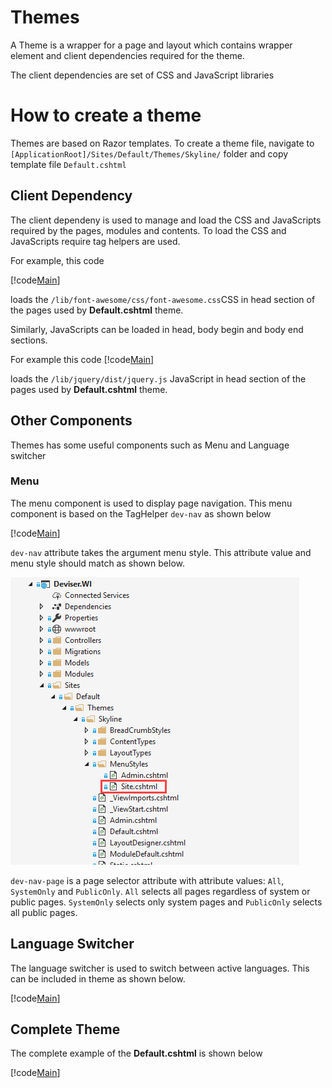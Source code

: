 # Themes
A Theme is a wrapper for a page and layout which contains wrapper element and client dependencies required for the theme.

The client dependencies are set of CSS and JavaScript libraries

# How to create a theme
Themes are based on Razor templates. To create a theme file, navigate to `[ApplicationRoot]/Sites/Default/Themes/Skyline/` folder and copy template file `Default.cshtml`

## Client Dependency
The client dependeny is used to manage and load the CSS and JavaScripts required by the pages, modules and contents. To load the CSS and JavaScripts require tag helpers are used. 

For example, this code

[!code[Main](../../src/Sites/Default/Themes/Skyline/Default.cshtml?range=15-15)]

loads the `/lib/font-awesome/css/font-awesome.css`CSS in head section of the pages used by **Default.cshtml** theme.

Similarly, JavaScripts can be loaded in head, body begin and body end sections. 

For example this code 
[!code[Main](../../src/Sites/Default/Themes/Skyline/Default.cshtml?range=15-15)]

loads the `/lib/jquery/dist/jquery.js` JavaScript in head section of the pages used by **Default.cshtml** theme.

## Other Components
Themes has some useful components such as Menu and Language switcher

### Menu

The menu component is used to display page navigation. This menu component is based on the TagHelper `dev-nav` as shown below

[!code[Main](../../src/Sites/Default/Themes/Skyline/Default.cshtml?range=54-54)]

`dev-nav` attribute takes the argument menu style. This attribute value and menu style should match as shown below.

<img class="img-popup" src="../../assets/images/Theme_Menu.png">

`dev-nav-page` is a page selector attribute with attribute values: `All`, `SystemOnly` and `PublicOnly`. `All` selects all pages regardless of system or public pages. `SystemOnly` selects only system pages and `PublicOnly` selects all public pages.

## Language Switcher
The language switcher is used to switch between active languages. This can be included in theme as shown below.

[!code[Main](../../src/Sites/Default/Themes/Skyline/Default.cshtml?range=51-51)]

## Complete Theme

The complete example of the **Default.cshtml** is shown below

[!code[Main](../../src/Sites/Default/Themes/Skyline/Default.cshtml?range=1-)]